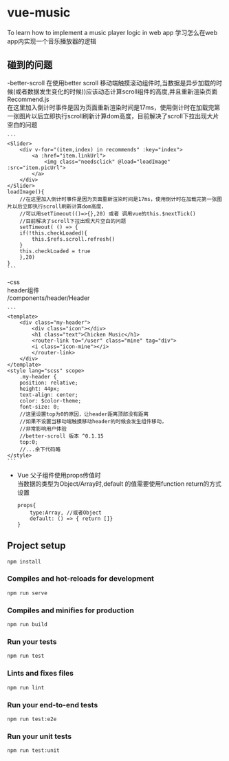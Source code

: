 # vue-music
To learn how to implement a music player logic in  web app
学习怎么在web app内实现一个音乐播放器的逻辑

## 碰到的问题
-better-scroll
在使用better scroll 移动端触摸滚动组件时,当数据是异步加载的时候(或者数据发生变化的时候))应该动态计算scroll组件的高度,并且重新渲染页面   
Recommend.js   
在这里加入倒计时事件是因为页面重新渲染时间是17ms，使用倒计时在加载完第一张图片以后立即执行scroll刷新计算dom高度，目前解决了scroll下拉出现大片空白的问题

    ```
    <Slider>
        <div v-for="(item,index) in recommends" :key="index">
            <a :href="item.linkUrl">
                <img class="needsclick" @load="loadImage" :src="item.picUrl">
            </a>
        </div>
    </Slider>
    loadImage(){
        //在这里加入倒计时事件是因为页面重新渲染时间是17ms，使用倒计时在加载完第一张图片以后立即执行scroll刷新计算dom高度，
        //可以用setTimeout(()=>{},20) 或者 调用vue的this.$nextTick()
        //目前解决了scroll下拉出现大片空白的问题
        setTimeout( () => {
        if(!this.checkLoaded){
            this.$refs.scroll.refresh()
        }
        this.checkLoaded = true
        },20)
    }    
    ```
-css   
header组件   
/components/header/Header

    ```
    <template>
        <div class="my-header">
            <div class="icon"></div>
            <h1 class="text">Chicken Music</h1>
            <router-link to="/user" class="mine" tag="div">
            <i class="icon-mine"></i>
            </router-link>
        </div>
    </template>
    <style lang="scss" scope>
        .my-header {
        position: relative;
        height: 44px;
        text-align: center;
        color: $color-theme;
        font-size: 0;
        //这里设置top为0的原因，让header距离顶部没有距离
        //如果不设置当移动端触摸移动header的时候会发生组件移动，
        //非常影响用户体验
        //better-scroll 版本 ^0.1.15
        top:0; 
        //...余下代码略
    </style> 
    ```
- Vue
    父子组件使用props传值时   
    当数据的类型为Object/Array时,default 的值需要使用function return的方式设置
    ```
    props{
        type:Array, //或者Object
        default: () => { return []}
    }
    ```

## Project setup
```
npm install
```

### Compiles and hot-reloads for development
```
npm run serve
```

### Compiles and minifies for production
```
npm run build
```

### Run your tests
```
npm run test
```

### Lints and fixes files
```
npm run lint
```

### Run your end-to-end tests
```
npm run test:e2e
```

### Run your unit tests
```
npm run test:unit
```


